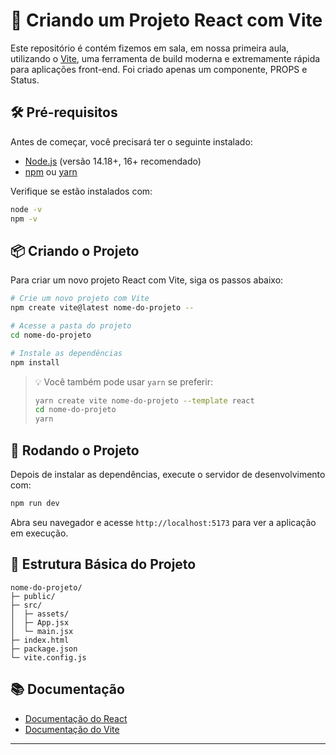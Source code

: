 # 🚀 Criando um Projeto React com Vite

Este repositório é contém fizemos em sala, em nossa primeira aula, utilizando o [Vite](https://vitejs.dev/), uma ferramenta de build moderna e extremamente rápida para aplicações front-end.
Foi criado apenas um componente, PROPS e Status.

## 🛠️ Pré-requisitos

Antes de começar, você precisará ter o seguinte instalado:

- [Node.js](https://nodejs.org/) (versão 14.18+, 16+ recomendado)
- [npm](https://www.npmjs.com/) ou [yarn](https://yarnpkg.com/)

Verifique se estão instalados com:

```bash
node -v
npm -v
```

## 📦 Criando o Projeto

Para criar um novo projeto React com Vite, siga os passos abaixo:

```bash
# Crie um novo projeto com Vite
npm create vite@latest nome-do-projeto --

# Acesse a pasta do projeto
cd nome-do-projeto

# Instale as dependências
npm install
```

> 💡 Você também pode usar `yarn` se preferir:
> 
> ```bash
> yarn create vite nome-do-projeto --template react
> cd nome-do-projeto
> yarn
> ```

## 🚀 Rodando o Projeto

Depois de instalar as dependências, execute o servidor de desenvolvimento com:

```bash
npm run dev
```

Abra seu navegador e acesse `http://localhost:5173` para ver a aplicação em execução.

## 📁 Estrutura Básica do Projeto

```
nome-do-projeto/
├─ public/
├─ src/
│  ├─ assets/
│  ├─ App.jsx
│  └─ main.jsx
├─ index.html
├─ package.json
└─ vite.config.js
```

## 📚 Documentação

- [Documentação do React](https://reactjs.org/)
- [Documentação do Vite](https://vitejs.dev/)

---
